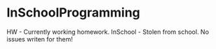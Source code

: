 # InSchoolProgramming
HW - Currently working homework.
InSchool - Stolen from school. No issues writen for them!
